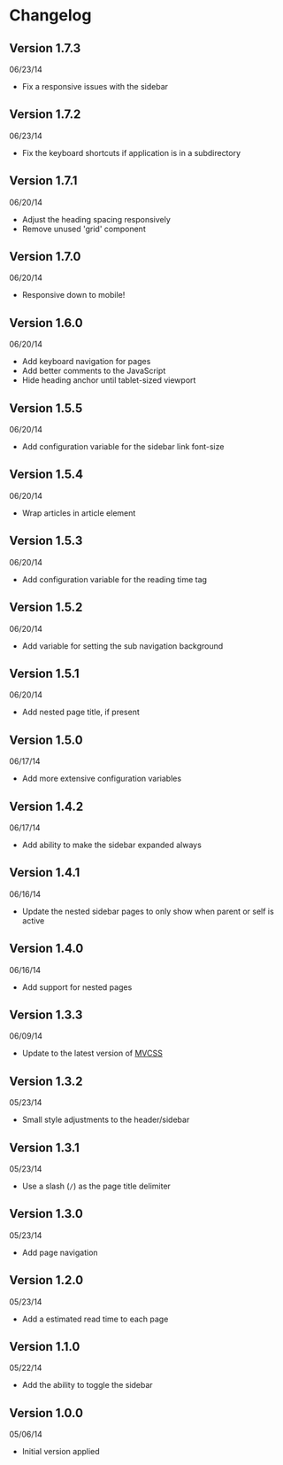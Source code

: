 # Changelog

## Version 1.7.3
06/23/14

- Fix a responsive issues with the sidebar

## Version 1.7.2
06/23/14

- Fix the keyboard shortcuts if application is in a subdirectory

## Version 1.7.1
06/20/14

- Adjust the heading spacing responsively
- Remove unused 'grid' component

## Version 1.7.0
06/20/14

- Responsive down to mobile!

## Version 1.6.0
06/20/14

- Add keyboard navigation for pages
- Add better comments to the JavaScript
- Hide heading anchor until tablet-sized viewport

## Version 1.5.5
06/20/14

- Add configuration variable for the sidebar link font-size

## Version 1.5.4
06/20/14

- Wrap articles in article element

## Version 1.5.3
06/20/14

- Add configuration variable for the reading time tag

## Version 1.5.2
06/20/14

- Add variable for setting the sub navigation background

## Version 1.5.1
06/20/14

- Add nested page title, if present

## Version 1.5.0
06/17/14

- Add more extensive configuration variables

## Version 1.4.2
06/17/14

- Add ability to make the sidebar expanded always

## Version 1.4.1
06/16/14

- Update the nested sidebar pages to only show when parent or self is active

## Version 1.4.0
06/16/14

- Add support for nested pages

## Version 1.3.3
06/09/14

- Update to the latest version of [MVCSS](http://mvcss.github.io/)

## Version 1.3.2
05/23/14

- Small style adjustments to the header/sidebar

## Version 1.3.1
05/23/14

- Use a slash (`/`) as the page title delimiter

## Version 1.3.0
05/23/14

- Add page navigation

## Version 1.2.0
05/23/14

- Add a estimated read time to each page

## Version 1.1.0
05/22/14

- Add the ability to toggle the sidebar

## Version 1.0.0
05/06/14

- Initial version applied

